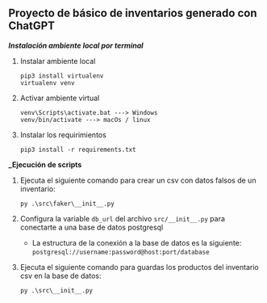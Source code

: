 ## Proyecto de básico de inventarios generado con ChatGPT

**_Instalación ambiente local por terminal_**

1. Instalar ambiente local

    ```
    pip3 install virtualenv
    virtualenv venv
    ```

2. Activar ambiente virtual

    ```
    venv\Scripts\activate.bat ---> Windows
    venv/bin/activate ---> macOs / linux
    ```

3. Instalar los requirimientos

    ```
    pip3 install -r requirements.txt
    ```


**_Ejecución de scripts**

1. Ejecuta el siguiente comando para crear un csv con datos falsos de un inventario:

    ```
    py .\src\faker\__init__.py
    ```

2. Configura la variable `db_url` del archivo `src/__init__.py` para conectarte a una base de datos postgresql

    - La estructura de la conexión a la base de datos es la siguiente:
    `postgresql://username:password@host:port/database`

3. Ejecuta el siguiente comando para guardas los productos del inventario csv en la base de datos:

    ```
    py .\src\__init__.py
    ```


